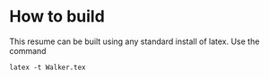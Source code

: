 # How to build

This resume can be built using any standard install of latex. Use the command
```
latex -t Walker.tex
```
